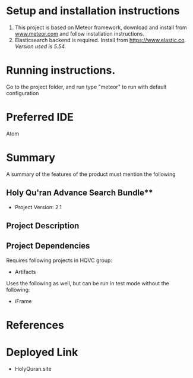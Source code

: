 # Setup and installation instructions

1. This project is based on Meteor framework, download and install from
www.meteor.com and follow installation instructions.
1. Elasticsearch backend is required. Install from https://www.elastic.co.  
*Version used is 5.54.*

# Running instructions.

Go to the project folder, and run type "meteor" to run with default configuration


# Preferred IDE
Atom


# Summary
A summary of the features of the product must mention the following

## Holy Qu'ran Advance Search Bundle**
* Project Version: 2.1
## Project Description
## Project Dependencies
 Requires following projects in HQVC group:
 * Artifacts

 Uses the following as well, but can be run in test mode without the following:
 * iFrame

# References

# Deployed Link
* HolyQuran.site
